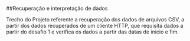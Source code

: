 ##Recuperação e interpretação de dados

Trecho do Projeto referente a recuperação dos dados de arquivos CSV, a partir dos dados recuperados de um cliente HTTP, que requisita dados a partir do desafio 1 e verifica os dados a partir das datas de inicio e fim.
